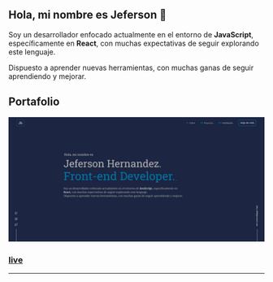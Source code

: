 ## Hola, mi nombre es Jeferson 👋

Soy un desarrollador enfocado actualmente en el entorno de **JavaScript**, específicamente en **React**, 
con muchas expectativas de seguir explorando este lenguaje.

Dispuesto a aprender nuevas herramientas, con muchas ganas de seguir aprendiendo y mejorar.

## Portafolio

![portafolio](https://github.com/Jeferson-Hernandez/Jeferson-Hernandez/blob/main/portafolio-banner.jpg)

### [live](#)

---

